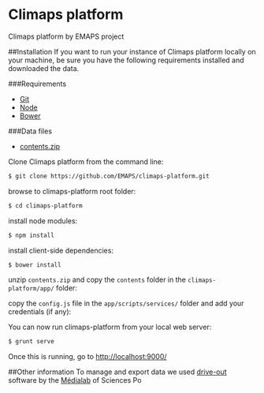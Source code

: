 Climaps platform
======

Climaps platform by EMAPS project

##Installation
If you want to run your instance of Climaps platform locally on your machine, be sure you have the following requirements installed and downloaded the data.

###Requirements

- [Git](http://git-scm.com/book/en/Getting-Started-Installing-Git)
- [Node](http://nodejs.org/)
- [Bower](http://bower.io/#installing-bower)

###Data files

- [contents.zip](http://climaps.eu/contents/contents.zip)

Clone Climaps platform from the command line:

``` sh
$ git clone https://github.com/EMAPS/climaps-platform.git
```

browse to climaps-platform root folder:

``` sh
$ cd climaps-platform
```

install node modules:

``` sh
$ npm install
```

install client-side dependencies:

``` sh
$ bower install
```

unzip ```contents.zip``` and copy the ```contents``` folder in the ```climaps-platform/app/``` folder:

copy the ```config.js``` file in the ```app/scripts/services/``` folder and add your credentials (if any):


You can now run climaps-platform from your local web server:

``` sh
$ grunt serve
```

Once this is running, go to [http://localhost:9000/](http://localhost:9000/)

##Other information
To manage and export data we used [drive-out](https://github.com/medialab/drive-out) software by the [Médialab](http://medialab.sciences-po.fr/) of Sciences Po